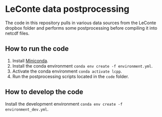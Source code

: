 # LeConte data postprocessing

The code in this repository pulls in various data sources from the LeConte
dropbox folder and performs some postprocessing before compiling it into 
netcdf files. 

## How to run the code

1. Install [Miniconda](https://docs.conda.io/en/latest/miniconda.html).
2. Install the conda environment `conda env create -f environment.yml`.
3. Activate the conda environment `conda activate lcpp`.
4. Run the postprocessing scripts located in the `code` folder.

## How to develop the code

Install the development environment `conda env create -f environment_dev.yml`. 